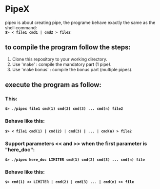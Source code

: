 # PipeX
pipex is about creating pipe, the programe behave exactly the same as the shell command:  
**`$> < file1 cmd1 | cmd2 > file2`** 

## to compile the program follow the steps:  
1. Clone this repository to your working directory.  
2. Use 'make' : compile the mandatory part (1 pipe).  
3. Use 'make bonus' : compile the bonus part (multiple pipes). 

## execute the program as follow:

### This:
**`$> ./pipex file1 cmd(1) cmd(2) cmd(3) ... cmd(n) file2`**

### Behave like this:
**`$> < file1 cmd(1) | cmd(2) | cmd(3) | ... | cmd(n) > file2`**

### Support parameters << and >> when the first parameter is "here_doc":
**`$> ./pipex here_doc LIMITER cmd(1) cmd(2) cmd(3) ... cmd(n) file`**

### Behave like this:
**`$> cmd(1) << LIMITER | cmd(2) | cmd(3) ... | cmd(n) >> file`**





